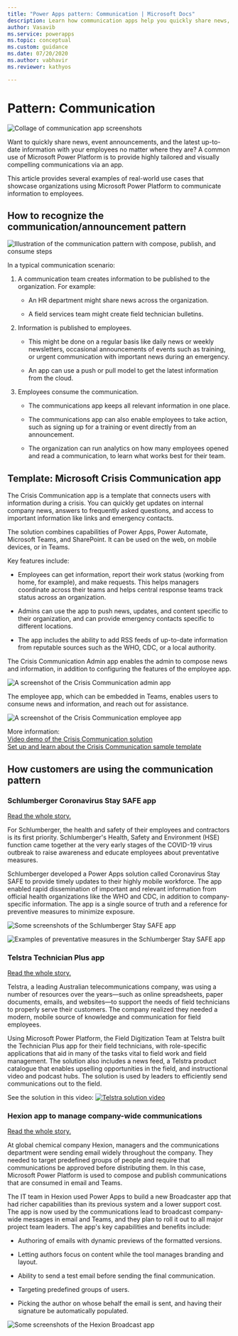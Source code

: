 ```yaml
---
title: "Power Apps pattern: Communication | Microsoft Docs"
description: Learn how communication apps help you quickly share news, event announcements, and the latest up-to-date info with your employees no matter where they are.
author: Vasavib
ms.service: powerapps
ms.topic: conceptual
ms.custom: guidance
ms.date: 07/20/2020
ms.author: vabhavir
ms.reviewer: kathyos

---
```



# Pattern: Communication

![Collage of communication app screenshots](media/communication-collage.png "Collage of communication app screenshots")

Want to quickly share news, event announcements, and the latest up-to-date information
with your employees no matter where they are? A common use of Microsoft Power Platform is
to provide highly tailored and visually compelling communications via an app. 

This article provides several examples of
real-world use cases that showcase organizations using Microsoft Power Platform to
communicate information to employees.

## How to recognize the communication/announcement pattern

![Illustration of the communication pattern with compose, publish, and consume steps](media/communication-illustration.png "Illustration of the communication pattern with compose, publish, and consume steps")

In a typical communication scenario:

1. A communication team creates information to be published to the
    organization. For example:

    - An HR department might share news across the organization.

    - A field services team might create field technician bulletins.

1. Information is published to employees.

    - This might be done on a regular basis like daily news or weekly newsletters,
        occasional announcements of events such as training, or urgent
        communication with important news during an emergency.

    - An app can use a push or pull model to get the latest information from
        the cloud.

1. Employees consume the communication.

    - The communications app keeps all relevant information in one place.

    - The communications app can also enable employees to take action, such as
        signing up for a training or event directly from an announcement.

    - The organization can run analytics on how many employees opened and read
        a communication, to learn what works best for their team.

## Template: Microsoft Crisis Communication app

The Crisis Communication app is a template that connects users with information
during a crisis. You can quickly get updates on internal company news, answers
to frequently asked questions, and access to important information like links
and emergency contacts.

The solution combines capabilities of Power Apps, Power Automate, Microsoft Teams, and
SharePoint. It can be used on the web, on mobile devices, or in Teams.

Key features include:

- Employees can get information, report their work status (working from
    home, for example), and make requests. This helps managers coordinate across their teams
    and helps central response teams track status across an organization.

- Admins can use the app to push news, updates, and content specific to their
    organization, and can provide emergency contacts specific to different
    locations.

- The app includes the ability to add RSS feeds of up-to-date information from
    reputable sources such as the WHO, CDC, or a local authority.

The Crisis Communication Admin app enables the admin to compose news and
information, in addition to configuring the features of the employee app.

![A screenshot of the Crisis Communication admin app](media/crisis-communication-admin-app.png "A screenshot of the Crisis Communication admin app")

The employee app, which can be embedded in Teams, enables users to consume news
and information, and reach out for assistance.

![A screenshot of the Crisis Communication employee app](media/crisis-communication-employee-app.jpg "A screenshot of the Crisis Communication employee app")

More information:<br>[Video demo of the Crisis Communication solution](https://youtu.be/23SypLXiOTw)<br>[Set up and learn about the Crisis Communication sample template](https://docs.microsoft.com/powerapps/maker/canvas-apps/sample-crisis-communication-app)

## How customers are using the communication pattern

### Schlumberger Coronavirus Stay SAFE app

[Read the whole story.](https://powerapps.microsoft.com/blog/schlumberger/)

For Schlumberger, the health and safety of their employees and contractors is
its first priority. Schlumberger's Health, Safety and Environment (HSE) function
came together at the very early stages of the COVID-19 virus outbreak to raise
awareness and educate employees about preventative measures.

Schlumberger developed a Power Apps solution called Coronavirus Stay SAFE to
provide timely updates to their highly mobile workforce. The app enabled rapid
dissemination of important and relevant information from official health
organizations like the WHO and CDC, in addition to company-specific information.
The app is a single source of truth and a reference for preventive measures to
minimize exposure.

![Some screenshots of the Schlumberger Stay SAFE app](media/schlumberger-stay-safe-app-1.png "Some screenshots of the Schlumberger Stay SAFE app")

![Examples of preventative measures in the Schlumberger Stay SAFE app](media/schlumberger-stay-safe-app-2.png "Examples of preventative measures in the Schlumberger Stay SAFE app")

### Telstra Technician Plus app

[Read the whole story.](https://customers.microsoft.com/story/765534-telstra-telecommunications-teams)

Telstra, a leading Australian telecommunications company, was using a number of
resources over the years&mdash;such as online spreadsheets, paper documents, emails,
and websites&mdash;to support the needs of field technicians to properly serve their
customers. The company realized they needed a modern, mobile source of knowledge
and communication for field employees.

Using Microsoft Power Platform, the Field Digitization Team at Telstra built the
Technician Plus app for their field technicians, with role-specific applications
that aid in many of the tasks vital to field work and field management. The
solution also includes a news feed, a Telstra product catalogue that enables
upselling opportunities in the field, and instructional video and podcast hubs.
The solution is used by leaders to efficiently send communications out to the
field.

See the solution in this video:
<a href="https://mymbas.microsoft.com/sessions/a00b1455-2989-4eb6-b17d-e182a27183a1?source=sessions"><img src="media/telstra-video-thumbnail.png" alt="Telstra solution video" title="Telstra solution video"></a>

### Hexion app to manage company-wide communications

[Read the whole story.](https://customers.microsoft.com/story/810656-hexion-manufacturing-power-platform)

At global chemical company Hexion, managers and the communications department
were sending email widely throughout the company. They needed to target
predefined groups of people and require that communications be approved before
distributing them. In this case, Microsoft Power Platform is used to compose and publish
communications that are consumed in email and Teams.

The IT team in Hexion used Power Apps to build a new Broadcaster app that had richer
capabilities than its previous system and a lower support cost. The app is
now used by the communications lead to broadcast company-wide messages in email
and Teams, and they plan to roll it out to all major project team leaders. The
app's key capabilities and benefits include:

- Authoring of emails with dynamic previews of the formatted versions.

- Letting authors focus on content while the tool manages branding and layout.

- Ability to send a test email before sending the final communication.

- Targeting predefined groups of users.

- Picking the author on whose behalf the email is sent, and having their
    signature be automatically populated.

![Some screenshots of the Hexion Broadcast app](media/hexion-broadcaster-app.png "Some screenshots of the Hexion Broadcast app")
